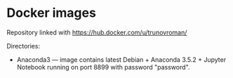 # Docker images

Repository linked with https://hub.docker.com/u/trunovroman/

Directories:
* Anaconda3 — image contains latest Debian + Anaconda 3.5.2 + Jupyter Notebook running on port 8899 with password "password".
